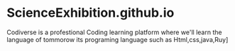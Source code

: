 # ScienceExhibition.github.io
Codiverse is a profestional Coding learning platform where we'll learn the language of tommorow its programing language such as Html,css,java,Ruy]
